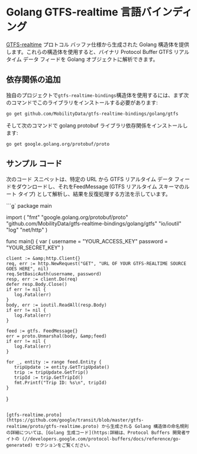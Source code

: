 # Golang GTFS-realtime 言語バインディング

[GTFS-realtime](https:) プロトコル バッファ仕様から生成された Golang 構造体を提供します。これらの構造体を使用すると、バイナリ Protocol Buffer GTFS リアルタイム データ フィードを Golang オブジェクトに解析できます。

## 依存関係の追加

独自のプロジェクトで`gtfs-realtime-bindings`構造体を使用するには、まず次のコマンドでこのライブラリをインストールする必要があります: 

```
go get github.com/MobilityData/gtfs-realtime-bindings/golang/gtfs
```

そして次のコマンドで golang protobuf ライブラリ依存関係をインストールします:
```
go get google.golang.org/protobuf/proto
```

## サンプル コード

次のコード スニペットは、特定の URL から GTFS リアルタイム データ フィードをダウンロードし、それをFeedMessage (GTFS リアルタイム スキーマのルート タイプ) として解析し、結果を反復処理する方法を示しています。

```g` package main

import (
    "fmt"
    "google.golang.org/protobuf/proto"
    "github.com/MobilityData/gtfs-realtime-bindings/golang/gtfs"
    "io/ioutil"
    "log"
    "net/http"
)

func main() {
    var (
       username = "YOUR_ACCESS_KEY"
       password = "YOUR_SECRET_KEY"
    )

    client := &amp;http.Client{}
    req, err := http.NewRequest("GET", "URL OF YOUR GTFS-REALTIME SOURCE GOES HERE", nil)
    req.SetBasicAuth(username, password)
    resp, err := client.Do(req)
    defer resp.Body.Close()
    if err != nil {
       log.Fatal(err)
    }
    body, err := ioutil.ReadAll(resp.Body)
    if err != nil {
       log.Fatal(err)
    }

    feed := gtfs. FeedMessage{}
    err = proto.Unmarshal(body, &amp;feed)
    if err != nil {
       log.Fatal(err)
    }

    for _, entity := range feed.Entity {
       tripUpdate := entity.GetTripUpdate()
       trip := tripUpdate.GetTrip()
       tripId := trip.GetTripId()
       fmt.Printf("Trip ID: %s\n", tripId)
    }
}
```

[gtfs-realtime.proto](https://github.com/google/transit/blob/master/gtfs-realtime/proto/gtfs-realtime.proto) から生成される Golang 構造体の命名規則の詳細については、[Golang 生成コード](https:詳細は、Protocol Buffers 開発者サイトの (//developers.google.com/protocol-buffers/docs/reference/go-generated) セクションをご覧ください。

